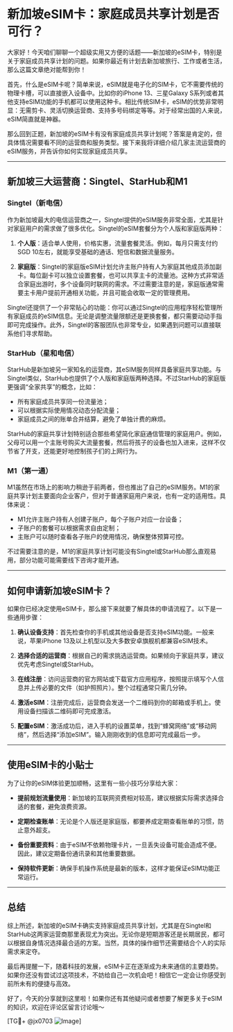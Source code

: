 # 新加坡eSIM卡：家庭成员共享计划是否可行？

大家好！今天咱们聊聊一个超级实用又方便的话题——新加坡的eSIM卡，特别是关于家庭成员共享计划的问题。如果你最近有计划去新加坡旅行、工作或者生活，那么这篇文章绝对能帮到你！

首先，什么是eSIM卡呢？简单来说，eSIM就是电子化的SIM卡，它不需要传统的物理卡槽，可以直接嵌入设备中。比如你的iPhone 13、三星Galaxy S系列或者其他支持eSIM功能的手机都可以使用这种卡。相比传统SIM卡，eSIM的优势非常明显：无需剪卡、灵活切换运营商、支持多号码绑定等等。对于经常出国的人来说，eSIM简直就是神器。

那么回到正题，新加坡的eSIM卡有没有家庭成员共享计划呢？答案是肯定的，但具体情况需要看不同的运营商和服务类型。接下来我将详细介绍几家主流运营商的eSIM服务，并告诉你如何实现家庭成员共享。

---

## 新加坡三大运营商：Singtel、StarHub和M1

### Singtel（新电信）
作为新加坡最大的电信运营商之一，Singtel提供的eSIM服务非常全面，尤其是针对家庭用户的需求做了很多优化。Singtel的eSIM套餐分为个人版和家庭版两种：

1. **个人版**：适合单人使用，价格实惠，流量套餐灵活。例如，每月只需支付约SGD 10左右，就能享受基础的通话、短信和数据流量服务。
   
2. **家庭版**：Singtel的家庭版eSIM计划允许主账户持有人为家庭其他成员添加副卡。每位副卡可以独立设置套餐，也可以共享主卡的流量池。这种方式非常适合家庭出游时，多个设备同时联网的需求。不过需要注意的是，家庭版通常需要主卡用户提前开通相关功能，并且可能会收取一定的管理费用。

Singtel还提供了一个非常贴心的功能：你可以通过Singtel的应用程序轻松管理所有家庭成员的eSIM信息。无论是调整流量限额还是更换套餐，都只需要动动手指即可完成操作。此外，Singtel的客服团队也非常专业，如果遇到问题可以直接联系他们寻求帮助。

### StarHub（星和电信）
StarHub是新加坡另一家知名的运营商，其eSIM服务同样具备家庭共享功能。与Singtel类似，StarHub也提供了个人版和家庭版两种选择。不过StarHub的家庭版更强调“全家共享”的概念，比如：

- 所有家庭成员共享同一份流量池；
- 可以根据实际使用情况动态分配流量；
- 家庭成员之间的账单合并结算，避免了单独计费的麻烦。

StarHub的家庭共享计划特别适合那些希望简化家庭通信管理的家庭用户。例如，父母可以用一个主账号购买大流量套餐，然后将孩子的设备也加入进来，这样不仅节省了开支，还能更好地控制孩子们的上网行为。

### M1（第一通）
M1虽然在市场上的影响力稍逊于前两者，但也推出了自己的eSIM服务。M1的家庭共享计划主要面向企业客户，但对于普通家庭用户来说，也有一定的适用性。具体来说：

- M1允许主账户持有人创建子账户，每个子账户对应一台设备；
- 子账户的套餐可以根据需求自由定制；
- 主账户可以随时查看各子账户的使用情况，确保整体预算可控。

不过需要注意的是，M1的家庭共享计划可能没有Singtel或StarHub那么直观易用，部分功能可能需要线下咨询才能开通。

---

## 如何申请新加坡eSIM卡？

如果你已经决定使用eSIM卡，那么接下来就要了解具体的申请流程了。以下是一些通用步骤：

1. **确认设备支持**：首先检查你的手机或其他设备是否支持eSIM功能。一般来说，苹果iPhone 13及以上机型以及大多数安卓旗舰机都兼容eSIM技术。

2. **选择合适的运营商**：根据自己的需求挑选运营商。如果倾向于家庭共享，建议优先考虑Singtel或StarHub。

3. **在线注册**：访问运营商的官方网站或下载官方应用程序，按照提示填写个人信息并上传必要的文件（如护照照片）。整个过程通常只需几分钟。

4. **激活eSIM**：注册完成后，运营商会发送一个二维码到你的邮箱或手机上。使用设备扫描该二维码即可完成激活。

5. **配置eSIM**：激活成功后，进入手机的设置菜单，找到“蜂窝网络”或“移动网络”，然后选择“添加eSIM”。输入刚刚收到的信息即可完成最后一步。

---

## 使用eSIM卡的小贴士

为了让你的eSIM体验更加顺畅，这里有一些小技巧分享给大家：

- **提前规划流量使用**：新加坡的互联网资费相对较高，建议根据实际需求选择合适的套餐，避免浪费资源。
  
- **定期检查账单**：无论是个人版还是家庭版，都要养成定期查看账单的习惯，防止意外超支。

- **备份重要资料**：由于eSIM不依赖物理卡片，一旦丢失设备可能会造成不便。因此，建议定期备份通讯录和其他重要数据。

- **保持软件更新**：确保手机操作系统是最新的版本，这样才能保证eSIM功能正常运行。

---

## 总结

综上所述，新加坡的eSIM卡确实支持家庭成员共享计划，尤其是在Singtel和StarHub这两家运营商那里表现尤为突出。无论你是短期游客还是长期居民，都可以根据自身情况选择最合适的方案。当然，具体的操作细节还需要结合个人的实际需求来定夺。

最后再提醒一下，随着科技的发展，eSIM卡正在逐渐成为未来通信的主要趋势。如果你还没有尝试过这项技术，不妨给自己一次机会吧！相信它一定会让你感受到前所未有的便捷与高效。

好了，今天的分享就到这里啦！如果你还有其他疑问或者想要了解更多关于eSIM的知识，欢迎在评论区留言讨论哦～ 

[TG💪+ @jx0703 ![Image](https://github.com/user-attachments/assets/dbca1d08-cadb-493c-b0ec-ad6f7a83f270)]